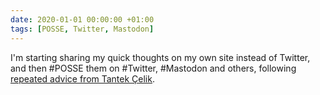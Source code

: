 ```yaml
---
date: 2020-01-01 00:00:00 +01:00
tags: [POSSE, Twitter, Mastodon]
---
```


I'm starting sharing my quick thoughts on my own site instead of Twitter, and then #POSSE them on #Twitter, #Mastodon and others, following [repeated advice from Tantek Çelik](https://tantek.com/2020/001/t1/10-years-notes-my-site).
